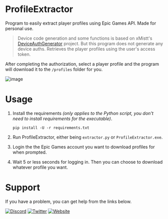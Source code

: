 # ProfileExtractor
Program to easily extract player profiles using Epic Games API. Made for personal use.

> Device code generation and some functions is based on xMistt's [DeviceAuthGenerator](https://github.com/xMistt/DeviceAuthGenerator) project. But this program does not generate any device auths. Retrieves the player profiles using the user's access token.

After completing the authorization, select a player profile and the program will download it to the `/profiles` folder for you.

![image](https://github.com/Liqutch/ProfileExtractor/assets/113312256/33ec4126-d244-445e-8eda-41e79a52d845)

# Usage
1. Install the requirements _(only applies to the Python script, you don't need to install requirements for the executable)_.

    ```
    pip install -U -r requirements.txt
    ```

2. Run ProfileExtractor, either being `extractor.py` or `ProfileExtractor.exe`.

3. Login the the Epic Games account you want to download profiles for when prompted.

3. Wait 5 or less seconds for logging in. Then you can choose to download whatever profile you want.

# Support
If you have a problem, you can get help from the links below.

[![Discord](https://img.shields.io/badge/Discord-%237289DA.svg?style=for-the-badge&logo=discord&logoColor=white)](https://discord.com/users/341886629142593537)
[![Twitter](https://img.shields.io/badge/Twitter-%231DA1F2.svg?style=for-the-badge&logo=twitter&logoColor=white)](https://twitter.com/Liqutch)
[![Website](https://img.shields.io/badge/🔗%20LIQUTCH.DEV-white.svg?style=for-the-badge&logo=link&logoColor=black&color=EDF2F7)](https://liqutch.dev)
